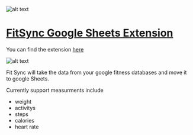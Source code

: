 ![alt text](https://github.com/brendena/FitSync/blob/master/images/FitSyncLogoBorder96by96.png?raw=true)

# [FitSync Google Sheets Extension](https://chrome.google.com/webstore/detail/fit-sync/inpbnmkmjmcbfmhhojijbimpiieifekh?hl=en)
You can find the extension [here](https://chrome.google.com/webstore/detail/fit-sync/inpbnmkmjmcbfmhhojijbimpiieifekh?hl=en)

![alt text](https://github.com/brendena/FitSync/blob/master/images/screenShot.png?raw=true)


Fit Sync will take the data from your google fitness databases and move it to google Sheets.

Currently support measurments include
* weight
* activitys
* steps
* calories
* heart rate
